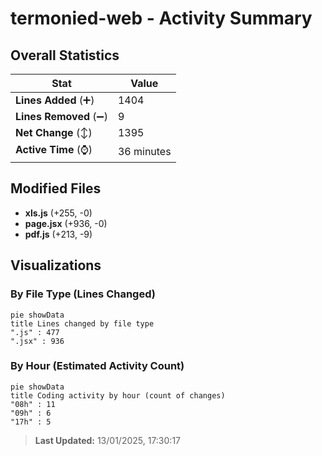 # termonied-web - Activity Summary 

## Overall Statistics

| Stat                   | Value                                                             |
| ---------------------- | ----------------------------------------------------------------- |
| **Lines Added** (➕)   | 1404                                          |
| **Lines Removed** (➖) | 9                                        |
| **Net Change** (↕)    | 1395                |
| **Active Time** (⌚)   | 36 minutes |


## Modified Files
- **xls.js** (+255, -0)
- **page.jsx** (+936, -0)
- **pdf.js** (+213, -9)

## Visualizations

### By File Type (Lines Changed)

```mermaid
pie showData
title Lines changed by file type
".js" : 477
".jsx" : 936
```

### By Hour (Estimated Activity Count)

```mermaid
pie showData
title Coding activity by hour (count of changes)
"08h" : 11
"09h" : 6
"17h" : 5
```


> **Last Updated:** 13/01/2025, 17:30:17